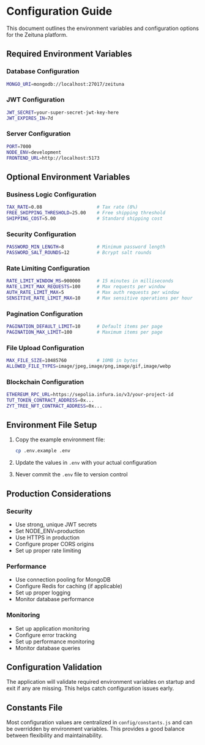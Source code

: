 # Configuration Guide

This document outlines the environment variables and configuration options for the Zeituna platform.

## Required Environment Variables

### Database Configuration
```bash
MONGO_URI=mongodb://localhost:27017/zeituna
```

### JWT Configuration
```bash
JWT_SECRET=your-super-secret-jwt-key-here
JWT_EXPIRES_IN=7d
```

### Server Configuration
```bash
PORT=7000
NODE_ENV=development
FRONTEND_URL=http://localhost:5173
```

## Optional Environment Variables

### Business Logic Configuration
```bash
TAX_RATE=0.08                    # Tax rate (8%)
FREE_SHIPPING_THRESHOLD=25.00    # Free shipping threshold
SHIPPING_COST=5.00               # Standard shipping cost
```

### Security Configuration
```bash
PASSWORD_MIN_LENGTH=8            # Minimum password length
PASSWORD_SALT_ROUNDS=12          # Bcrypt salt rounds
```

### Rate Limiting Configuration
```bash
RATE_LIMIT_WINDOW_MS=900000      # 15 minutes in milliseconds
RATE_LIMIT_MAX_REQUESTS=100      # Max requests per window
AUTH_RATE_LIMIT_MAX=5            # Max auth requests per window
SENSITIVE_RATE_LIMIT_MAX=10      # Max sensitive operations per hour
```

### Pagination Configuration
```bash
PAGINATION_DEFAULT_LIMIT=10      # Default items per page
PAGINATION_MAX_LIMIT=100         # Maximum items per page
```

### File Upload Configuration
```bash
MAX_FILE_SIZE=10485760           # 10MB in bytes
ALLOWED_FILE_TYPES=image/jpeg,image/png,image/gif,image/webp
```

### Blockchain Configuration
```bash
ETHEREUM_RPC_URL=https://sepolia.infura.io/v3/your-project-id
TUT_TOKEN_CONTRACT_ADDRESS=0x...
ZYT_TREE_NFT_CONTRACT_ADDRESS=0x...
```

## Environment File Setup

1. Copy the example environment file:
   ```bash
   cp .env.example .env
   ```

2. Update the values in `.env` with your actual configuration

3. Never commit the `.env` file to version control

## Production Considerations

### Security
- Use strong, unique JWT secrets
- Set NODE_ENV=production
- Use HTTPS in production
- Configure proper CORS origins
- Set up proper rate limiting

### Performance
- Use connection pooling for MongoDB
- Configure Redis for caching (if applicable)
- Set up proper logging
- Monitor database performance

### Monitoring
- Set up application monitoring
- Configure error tracking
- Set up performance monitoring
- Monitor database queries

## Configuration Validation

The application will validate required environment variables on startup and exit if any are missing. This helps catch configuration issues early.

## Constants File

Most configuration values are centralized in `config/constants.js` and can be overridden by environment variables. This provides a good balance between flexibility and maintainability.
